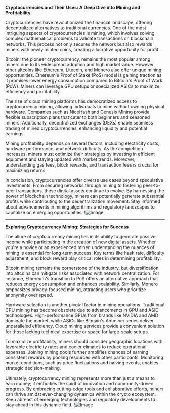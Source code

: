 **Cryptocurrencies and Their Uses: A Deep Dive into Mining and Profitability**

Cryptocurrencies have revolutionized the financial landscape, offering decentralized alternatives to traditional currencies. One of the most intriguing aspects of cryptocurrencies is mining, which involves solving complex mathematical problems to validate transactions on blockchain networks. This process not only secures the network but also rewards miners with newly minted coins, creating a lucrative opportunity for profit.

Bitcoin, the pioneer cryptocurrency, remains the most popular among miners due to its widespread adoption and high market value. However, other altcoins like Ethereum, Litecoin, and Monero also offer unique mining opportunities. Ethereum's Proof of Stake (PoS) model is gaining traction as it promises lower energy consumption compared to Bitcoin's Proof of Work (PoW). Miners can leverage GPU setups or specialized ASICs to maximize efficiency and profitability.

The rise of cloud mining platforms has democratized access to cryptocurrency mining, allowing individuals to mine without owning physical hardware. Companies such as NiceHash and Genesis Mining provide flexible subscription plans that cater to both beginners and seasoned miners. Additionally, decentralized exchanges (DEXs) enable seamless trading of mined cryptocurrencies, enhancing liquidity and potential earnings.

Mining profitability depends on several factors, including electricity costs, hardware performance, and network difficulty. As the competition increases, miners must optimize their strategies by investing in efficient equipment and staying updated with market trends. Moreover, understanding gas fees, block rewards, and transaction fees is crucial for maximizing returns.

In conclusion, cryptocurrencies offer diverse use cases beyond speculative investments. From securing networks through mining to fostering peer-to-peer transactions, these digital assets continue to evolve. By harnessing the power of blockchain technology, miners can potentially generate substantial profits while contributing to the decentralization movement. Stay informed about advancements in mining algorithms and regulatory landscapes to capitalize on emerging opportunities. !![Image](https://github.com/user-attachments/assets/b6e7b7a2-655e-4d44-8baa-20c566a3cb65)

---

**Exploring Cryptocurrency Mining: Strategies for Success**

The allure of cryptocurrency mining lies in its ability to generate passive income while participating in the creation of new digital assets. Whether you're a novice or an experienced miner, understanding the nuances of mining is essential for long-term success. Key terms like hash rate, difficulty adjustment, and block reward play critical roles in determining profitability.

Bitcoin mining remains the cornerstone of the industry, but diversification into altcoins can mitigate risks associated with network centralization. For instance, Ethereum's transition to PoS offers an alternative approach that reduces energy consumption and enhances scalability. Similarly, Monero emphasizes privacy-focused mining, attracting users who prioritize anonymity over speed.

Hardware selection is another pivotal factor in mining operations. Traditional CPU mining has become obsolete due to advancements in GPU and ASIC technologies. High-performance GPUs from brands like NVIDIA and AMD dominate the market, while ASICs like Bitmain's Antminer series deliver unparalleled efficiency. Cloud mining services provide a convenient solution for those lacking technical expertise or space for large-scale setups.

To maximize profitability, miners should consider geographic locations with favorable electricity rates and cooler climates to reduce operational expenses. Joining mining pools further amplifies chances of earning consistent rewards by pooling resources with other participants. Monitoring market conditions, such as price fluctuations and halving events, enables strategic decision-making.

Ultimately, cryptocurrency mining represents more than just a means to earn money; it embodies the spirit of innovation and community-driven progress. By embracing cutting-edge tools and collaborative efforts, miners can thrive amidst ever-changing dynamics within the crypto ecosystem. Keep abreast of emerging technologies and regulatory developments to stay ahead in this dynamic field. !![Image](https://github.com/user-attachments/assets/b6e7b7a2-655e-4d44-8baa-20c566a3cb65)